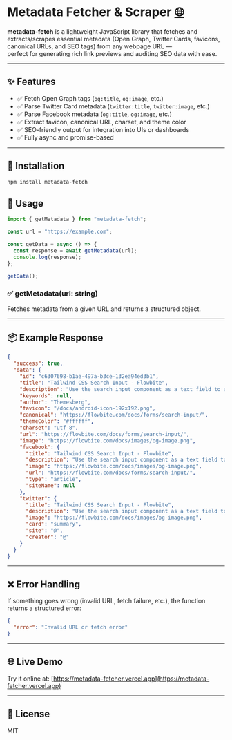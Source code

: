 

# Metadata Fetcher & Scraper [🌐](https://metadata-fetcher.vercel.app/)

**metadata-fetch** is a lightweight JavaScript library that fetches and extracts/scrapes essential
metadata (Open Graph, Twitter Cards, favicons, canonical URLs, and SEO tags) from any webpage URL —  
perfect for generating rich link previews and auditing SEO data with ease.

---

## ✨ Features

- ✅ Fetch Open Graph tags (`og:title`, `og:image`, etc.)
- ✅ Parse Twitter Card metadata (`twitter:title`, `twitter:image`, etc.)
- ✅ Parse Facebook metadata (`og:title`, `og:image`, etc.)
- ✅ Extract favicon, canonical URL, charset, and theme color
- ✅ SEO-friendly output for integration into UIs or dashboards
- ✅ Fully async and promise-based

---

## 🚀 Installation

```bash
npm install metadata-fetch
```

## 🔧 Usage

```js
import { getMetadata } from "metadata-fetch";

const url = "https://example.com";

const getData = async () => {
  const response = await getMetadata(url);
  console.log(response);
};

getData();
```

### ✅ getMetadata(url: string)
Fetches metadata from a given URL and returns a structured object.

---

## 📦 Example Response

```json
{
  "success": true,
  "data": {
    "id": "c6307698-b1ae-497a-b3ce-132ea94ed3b1",
    "title": "Tailwind CSS Search Input - Flowbite",
    "description": "Use the search input component as a text field to allow users to enter search queries and receive relevant page results available in multiple styles and sizes",
    "keywords": null,
    "author": "Themesberg",
    "favicon": "/docs/android-icon-192x192.png",
    "canonical": "https://flowbite.com/docs/forms/search-input/",
    "themeColor": "#ffffff",
    "charset": "utf-8",
    "url": "https://flowbite.com/docs/forms/search-input/",
    "image": "https://flowbite.com/docs/images/og-image.png",
    "facebook": {
      "title": "Tailwind CSS Search Input - Flowbite",
      "description": "Use the search input component as a text field to allow users to enter search queries and receive relevant page results available in multiple styles and sizes",
      "image": "https://flowbite.com/docs/images/og-image.png",
      "url": "https://flowbite.com/docs/forms/search-input/",
      "type": "article",
      "siteName": null
    },
    "twitter": {
      "title": "Tailwind CSS Search Input - Flowbite",
      "description": "Use the search input component as a text field to allow users to enter search queries and receive relevant page results available in multiple styles and sizes",
      "image": "https://flowbite.com/docs/images/og-image.png",
      "card": "summary",
      "site": "@",
      "creator": "@"
    }
  }
}
```

---

## ❌ Error Handling

If something goes wrong (invalid URL, fetch failure, etc.), the function returns a structured error:

```json
{
  "error": "Invalid URL or fetch error"
}
```

---

## 🌐 Live Demo

Try it online at: [https://metadata-fetcher.vercel.app](https://metadata-fetcher.vercel.app)

---

## 📄 License

MIT

